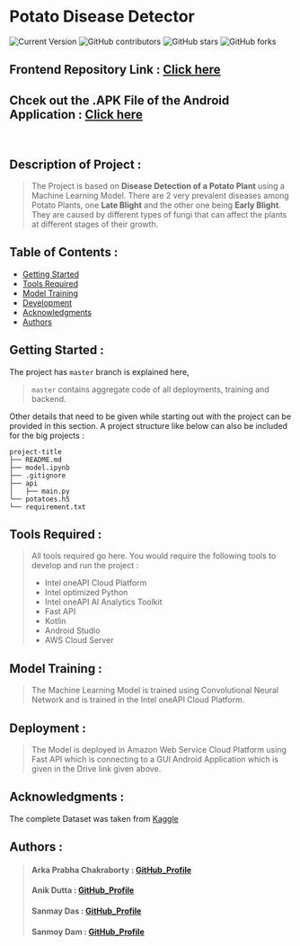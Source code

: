 # Potato Disease Detector

![Current Version](https://img.shields.io/badge/version-v0.1-blue)
![GitHub contributors](https://img.shields.io/github/contributors/TakeTalk/Intel-Hackathon)
![GitHub stars](https://img.shields.io/github/stars/TakeTalk/Intel-Hackathon?style=social)
![GitHub forks](https://img.shields.io/github/forks/TakeTalk/Intel-Hackathon?style=social)

## Frontend Repository Link : [Click here](https://github.com/TakeTalk/potato-frontend)
## Chcek out the .APK File of the Android Application : [Click here](https://drive.google.com/drive/folders/1geM-8F7syNjUUHjNwwDO6axypwL_EMJO?usp=share_link)

<br>


## Description of Project :
>The Project is based on **Disease Detection of a Potato Plant** using a Machine Learning Model. There are 2 very prevalent diseases among Potato Plants, one **Late Blight** and the other one being **Early Blight**.  They are caused by different types of fungi that can affect the plants at different stages of their growth.


## Table of Contents :
- [Getting Started](#getting-started)
- [Tools Required](#tools-required)
- [Model Training](#model-training)
- [Development](#development)
- [Acknowledgments](#acknowledgments)
- [Authors](#authors)

## Getting Started :

The project has `master` branch is explained here,

> `master` contains aggregate code of all deployments, training and backend.

Other details that need to be given while starting out with the project can be provided in this section. A project structure like below can also be included for the big projects :

	project-title
	├── README.md
	├── model.ipynb
	├── .gitignore
	├── api
	│   ├── main.py
	└── potatoes.h5
	└── requirement.txt


## Tools Required :

>All tools required go here. You would require the following tools to develop and run the project :
>
>*  Intel oneAPI Cloud Platform
>* Intel optimized Python
>* Intel oneAPI AI Analytics Toolkit
>* Fast API
>* Kotlin
>* Android Studio
>* AWS Cloud Server

## Model Training :
> The Machine Learning Model is trained using Convolutional Neural Network and is trained in the Intel oneAPI Cloud Platform.

## Deployment :

>The Model is deployed in Amazon Web Service Cloud Platform using Fast API which is connecting to a GUI Android Application which is given in the Drive link given above.

## Acknowledgments :

The complete Dataset was taken from [Kaggle](https://www.kaggle.com/datasets/arjuntejaswi/plant-village)

## Authors :

>#### Arka Prabha Chakraborty : [GitHub_Profile](https://github.com/arka-2204)
>#### Anik Dutta : [GitHub_Profile](https://github.com/anik0810)
>#### Sanmay Das : [GitHub_Profile](https://github.com/sanmay321)
>#### Sanmoy Dam : [GitHub_Profile](https://github.com/Sanmoy-2002)

[//]: # (HyperLinks)

[GitHub Repository]: https://github.com/TakeTalk/Intel-Hackathon
[GitHub Pages]: https://madhur-taneja.github.io/README-Template
[CONTRIBUTING.md]: https://github.com/TakeTalk/Intel-Hackathon/blob/master/CONTRIBUTING.md
[tags]: https://github.com/TakeTalk/Intel-Hackathon/tags


[contributors]: https://github.com/TakeTalk/Intel-Hackathon/contributors

